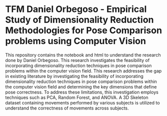 # TFM Daniel Orbegoso - Empirical Study of Dimensionality Reduction Methodologies for Pose Comparison problems using Computer Vision

This repository contains the notebook and html to understand the research done by Daniel Orbegoso. This research investigates the feasibility of incorporating dimensionality reduction techniques in pose comparison problems within the computer vision field. This research addresses the gap in existing literature by investigating the feasibility of incorporating dimensionality reduction techniques in pose comparison problems within the computer vision field and determining the key dimensions that define pose correctness. To address these limitations, this investigation employs techniques such as PCA, Random Forest, and ANOVA. A 3D Skeleton dataset containing movements performed by various subjects is utilized to understand the correctness of movements across subjects.
 
